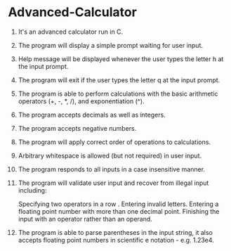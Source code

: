 # Advanced-Calculator
1. It's an advanced calculator run in C.

2. The program will display a simple prompt waiting for user input.
>>>

3. Help message will be displayed whenever the user types the letter h at the input prompt.

4. The program will exit if the user types the letter q at the input prompt.

5. The program is able to perform calculations with the basic arithmetic operators (+, -, *, /), and exponentiation (^).

6. The program accepts decimals as well as integers.

7. The program accepts negative numbers.

8. The program will apply correct order of operations to calculations.

9. Arbitrary whitespace is allowed (but not required) in user input.

10. The program responds to all inputs in a case insensitive manner.

11. The program will validate user input and recover from illegal input including:

    Specifying two operators in a row .
    Entering invalid letters.
    Entering a floating point number with more than one decimal point.
    Finishing the input with an operator rather than an operand.

12. The program is able to parse parentheses in the input string, it also accepts floating point numbers in scientific e notation - e.g. 1.23e4.
